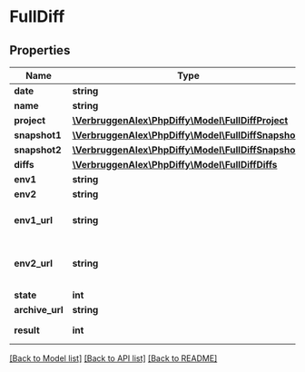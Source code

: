 # FullDiff

## Properties
Name | Type | Description | Notes
------------ | ------------- | ------------- | -------------
**date** | **string** |  | [optional] 
**name** | **string** |  | [optional] 
**project** | [**\VerbruggenAlex\PhpDiffy\Model\FullDiffProject**](FullDiffProject.md) |  | [optional] 
**snapshot1** | [**\VerbruggenAlex\PhpDiffy\Model\FullDiffSnapshot1**](FullDiffSnapshot1.md) |  | [optional] 
**snapshot2** | [**\VerbruggenAlex\PhpDiffy\Model\FullDiffSnapshot1**](FullDiffSnapshot1.md) |  | [optional] 
**diffs** | [**\VerbruggenAlex\PhpDiffy\Model\FullDiffDiffs**](FullDiffDiffs.md) |  | [optional] 
**env1** | **string** |  | [optional] 
**env2** | **string** |  | [optional] 
**env1_url** | **string** | Base site URL for first environment | [optional] 
**env2_url** | **string** | Base site URL for second environment | [optional] 
**state** | **int** | Diff status | [optional] 
**archive_url** | **string** | Archive url | [optional] 
**result** | **int** | Change percentage. | [optional] 

[[Back to Model list]](../README.md#documentation-for-models) [[Back to API list]](../README.md#documentation-for-api-endpoints) [[Back to README]](../README.md)

